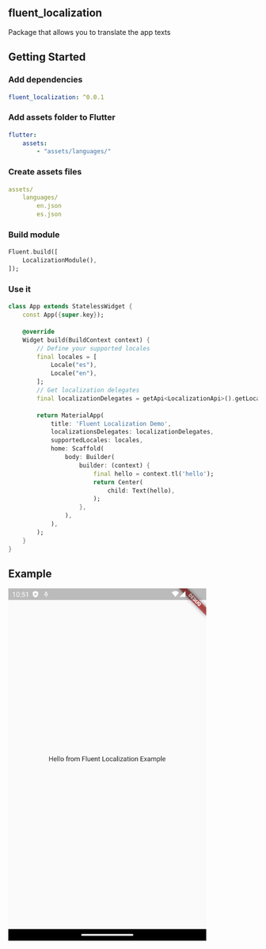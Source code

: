 ## fluent_localization
Package that allows you to translate the app texts

## Getting Started

### Add dependencies

```yaml
fluent_localization: ^0.0.1
```

### Add assets folder to Flutter

```yaml 
flutter:
    assets:
        - "assets/languages/"
```

### Create assets files

```yaml 
assets/
    languages/
        en.json
        es.json
```

### Build module

```dart
Fluent.build([
    LocalizationModule(),
]);
```

### Use it
```dart
class App extends StatelessWidget {
    const App({super.key});

    @override
    Widget build(BuildContext context) {
        // Define your supported locales
        final locales = [
            Locale("es"),
            Locale("en"),
        ];
        // Get localization delegates
        final localizationDelegates = getApi<LocalizationApi>().getLocalizationDelegates(locales);
        
        return MaterialApp(
            title: 'Fluent Localization Demo',
            localizationsDelegates: localizationDelegates,
            supportedLocales: locales,
            home: Scaffold(
                body: Builder(
                    builder: (context) {
                        final hello = context.tl('hello');
                        return Center(
                            child: Text(hello),
                        );
                    },
                ),
            ),
        );
    }
}
```

## Example

<img src="https://raw.githubusercontent.com/aosorio-avilez/flutter_fluent/main/resources/fluent_localization_example.png" width="400" />